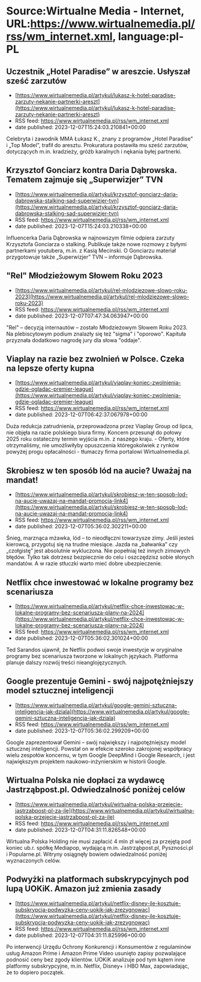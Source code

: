 # Source:Wirtualne Media - Internet, URL:https://www.wirtualnemedia.pl/rss/wm_internet.xml, language:pl-PL

## Uczestnik „Hotel Paradise” w areszcie. Usłyszał sześć zarzutów
 - [https://www.wirtualnemedia.pl/artykul/lukasz-k-hotel-paradise-zarzuty-nekanie-partnerki-areszt](https://www.wirtualnemedia.pl/artykul/lukasz-k-hotel-paradise-zarzuty-nekanie-partnerki-areszt)
 - RSS feed: https://www.wirtualnemedia.pl/rss/wm_internet.xml
 - date published: 2023-12-07T15:24:03.210841+00:00

Celebryta i zawodnik MMA Łukasz K., znany z programów „Hotel Paradise” i „Top Model”, trafił do aresztu. Prokuratura postawiła mu sześć zarzutów, dotyczących m.in. kradzieży, gróźb karalnych i nękania byłej partnerki.

## Krzysztof Gonciarz kontra Daria Dąbrowska. Tematem zajmuje się „Superwizjer” TVN
 - [https://www.wirtualnemedia.pl/artykul/krzysztof-gonciarz-daria-dabrowska-stalking-sad-superwizjer-tvn](https://www.wirtualnemedia.pl/artykul/krzysztof-gonciarz-daria-dabrowska-stalking-sad-superwizjer-tvn)
 - RSS feed: https://www.wirtualnemedia.pl/rss/wm_internet.xml
 - date published: 2023-12-07T15:24:03.210338+00:00

Influencerka Daria Dąbrowska w najnowszym filmie odpiera zarzuty Krzysztofa Gonciarza o stalking. Publikuje także nowe rozmowy z byłymi partnerkami youtubera, m.in. z Kasią Mecinski. O Gonciarzu materiał przygotowuje także „Superwizjer” TVN – informuje Dąbrowska.

## "Rel" Młodzieżowym Słowem Roku 2023
 - [https://www.wirtualnemedia.pl/artykul/rel-mlodziezowe-slowo-roku-2023](https://www.wirtualnemedia.pl/artykul/rel-mlodziezowe-slowo-roku-2023)
 - RSS feed: https://www.wirtualnemedia.pl/rss/wm_internet.xml
 - date published: 2023-12-07T07:47:34.063947+00:00

"Rel" – decyzją internautów – zostało Młodzieżowym Słowem Roku 2023. Na plebiscytowym podium znalazły się też "sigma" i "oporowo". Kapituła przyznała dodatkowo nagrodę jury dla słowa "oddaje".

## Viaplay na razie bez zwolnień w Polsce. Czeka na lepsze oferty kupna
 - [https://www.wirtualnemedia.pl/artykul/viaplay-koniec-zwolnienia-gdzie-ogladac-premier-league](https://www.wirtualnemedia.pl/artykul/viaplay-koniec-zwolnienia-gdzie-ogladac-premier-league)
 - RSS feed: https://www.wirtualnemedia.pl/rss/wm_internet.xml
 - date published: 2023-12-07T06:42:37.067978+00:00

Duża redukcja zatrudnienia, przeprowadzona przez Viaplay Group od lipca, nie objęła na razie polskiego biura firmy. Koncern przesunął do połowy 2025 roku ostateczny termin wyjścia m.in. z naszego kraju. - Oferty, które otrzymaliśmy, nie umożliwiłyby opuszczenia któregokolwiek z rynków powyżej progu opłacalności - tłumaczy firma portalowi Wirtualnemedia.pl.

## Skrobiesz w ten sposób lód na aucie? Uważaj na mandat!
 - [https://www.wirtualnemedia.pl/artykul/skrobiesz-w-ten-sposob-lod-na-aucie-uwazaj-na-mandat-promocja-link4](https://www.wirtualnemedia.pl/artykul/skrobiesz-w-ten-sposob-lod-na-aucie-uwazaj-na-mandat-promocja-link4)
 - RSS feed: https://www.wirtualnemedia.pl/rss/wm_internet.xml
 - date published: 2023-12-07T05:36:02.302211+00:00

Śnieg, marznąca mżawka, lód – to nieodłączni towarzysze zimy. Jeśli jesteś kierowcą, przygotuj się na trudne miesiące. Jazda na „bałwanka” czy „czołgistę” jest absolutnie wykluczona. Nie popełniaj też innych zimowych błędów. Tylko tak dotrzesz bezpiecznie do celu i oszczędzisz sobie słonych mandatów. A w razie stłuczki warto mieć dobre ubezpieczenie.

## Netflix chce inwestować w lokalne programy bez scenariusza
 - [https://www.wirtualnemedia.pl/artykul/netflix-chce-inwestowac-w-lokalne-programy-bez-scenariusza-plany-na-2024](https://www.wirtualnemedia.pl/artykul/netflix-chce-inwestowac-w-lokalne-programy-bez-scenariusza-plany-na-2024)
 - RSS feed: https://www.wirtualnemedia.pl/rss/wm_internet.xml
 - date published: 2023-12-07T05:36:02.301024+00:00

Ted Sarandos ujawnił, że Netflix podwoi swoje inwestycje w oryginalne programy bez scenariusza tworzone w lokalnych językach. Platforma planuje dalszy rozwój treści nieanglojęzycznych.

## Google prezentuje Gemini - swój najpotężniejszy model sztucznej inteligencji
 - [https://www.wirtualnemedia.pl/artykul/google-gemini-sztuczna-inteligencja-jak-dziala](https://www.wirtualnemedia.pl/artykul/google-gemini-sztuczna-inteligencja-jak-dziala)
 - RSS feed: https://www.wirtualnemedia.pl/rss/wm_internet.xml
 - date published: 2023-12-07T05:36:02.299209+00:00

Google zaprezentował Gemini – swój największy i najpotężniejszy model sztucznej inteligencji. Powstał on w efekcie szeroko zakrojonej współpracy wielu zespołów koncernu, w tym Google DeepMind i Google Research, i jest największym projektem naukowo-inżynierskim w historii Google.

## Wirtualna Polska nie dopłaci za wydawcę Jastrząbpost.pl. Odwiedzalność poniżej celów
 - [https://www.wirtualnemedia.pl/artykul/wirtualna-polska-przejecie-jastrzabpost-pl-za-ile](https://www.wirtualnemedia.pl/artykul/wirtualna-polska-przejecie-jastrzabpost-pl-za-ile)
 - RSS feed: https://www.wirtualnemedia.pl/rss/wm_internet.xml
 - date published: 2023-12-07T04:31:11.826548+00:00

Wirtualna Polska Holding nie musi zapłacić 4 mln zł więcej za przejętą pod koniec ub.r. spółkę Mediapop, wydającą m.in. Jastrząbpost.pl, Pyszności.pl i Popularne.pl. Witryny osiągnęły bowiem odwiedzalność poniżej wyznaczonych celów.

## Podwyżki na platformach subskrypcyjnych pod lupą UOKiK. Amazon już zmienia zasady
 - [https://www.wirtualnemedia.pl/artykul/netflix-disney-ile-kosztuje-subskrypcja-podwyzka-ceny-uokik-jak-zrezygnowac](https://www.wirtualnemedia.pl/artykul/netflix-disney-ile-kosztuje-subskrypcja-podwyzka-ceny-uokik-jak-zrezygnowac)
 - RSS feed: https://www.wirtualnemedia.pl/rss/wm_internet.xml
 - date published: 2023-12-07T04:31:11.825996+00:00

Po interwencji Urzędu Ochrony Konkurencji i Konsumentów z regulaminów usług Amazon Prime i Amazon Prime Video usunięto zapisy pozwalające podnosić ceny bez zgody klientów. UOKiK analizuje pod tym kątem inne platformy subskrypcyjne, m.in. Netflix, Disney+ i HBO Max, zapowiadając, że to dopiero początek.

